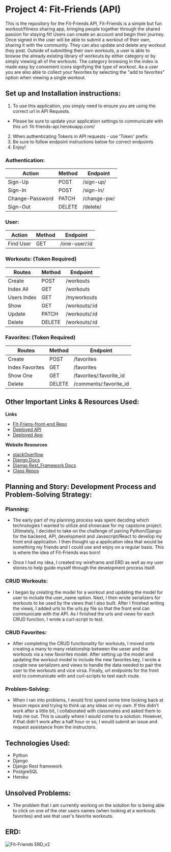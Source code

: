 # Project 4: Fit-Friends (API)

This is the repository for the Fit-Friends API, Fit-Friends is a simple but fun workout/fitness sharing app, bringing people together through the shared passion for staying fit! Users can create an account and begin their journey.  Once signed in the user will be able to submit a workout of their own, sharing it with the community.  They can also update and delete any workout they post.  Outside of submitting their own workouts, a user is able to browse the already existing library of workouts by either category or by simply viewing all of the workouts.  The category browsing in the index is made easy by convenient icons signifying the type of workout.  As a user you are also able to collect your favorites by selecting the "add to favorites" option when viewing a single workout.

## Set up and Installation instructions:
1. To use this application, you simply need to ensure you are using the correct url in API Requests.
  -  Please be sure to update your application settings to communicate with this url: fit-friends-api.herokuapp.com/
2. When authenticating Tokens in API requests - use 'Token' prefix
3. Be sure to follow endpoint instructions below for correct endpoints
4. Enjoy!


### Authentication:
| Action | Method | Endpoint |
| ----------- | ----------- | ----------- |
| Sign-Up | POST | /sign-up/
| Sign-In | POST  | /sign-in/
| Change-Password |  PATCH | /change-pw/
| Sign-Out | DELETE | /delete/


### User:
| Action | Method | Endpoint |
| ----------- | ----------- | ----------- |
| Find User | GET | /one-user/:id


### Workouts: (Token Required)
| Routes | Method | Endpoint |
| ----------- | ----------- | ----------- |
| Create | POST | /workouts
| Index All | GET | /workouts
| Users Index | GET | /myworkouts
| Show | GET | /workouts/:id
| Update | PATCH | /workouts/:id
| Delete | DELETE | /workouts/:id



### Favorites: (Token Required)
| Routes | Method | Endpoint |
| ----------- | ----------- | ----------- |
| Create | POST | /favorites
| Index Favorites | GET | /favorites
| Show One | GET | /favorites/:favorite_id
| Delete | DELETE | /comments/:favorite_id

## Other Important Links & Resources Used:
**Links**
- [Fit-Friens-front-end Repo](https://github.com/MGubernick/Fit-Friends-front-end)
- [Deployed API](https://fit-friends-api.herokuapp.com/)
- [Deployed App](https://mgubernick.github.io/Fit-Friends-front-end/)

**Website Resources**

- [stackOverflow](stackOverflow.com)
- [Django Docs](https://docs.djangoproject.com/en/3.1/)
- [Django Rest_Framework Docs](https://www.django-rest-framework.org/)
- [Class Repos](https://git.generalassemb.ly/mgubernick/django-auth-template)

## Planning and Story: Development Process and Problem-Solving Strategy:

### Planning:
- The early part of my planning process was spent deciding which technologies I wanted to utilize and showcase for my capstone project.  Ultimately, I decided to take on the challenge of pairing Python/Django for the backend, API, development and Javascript/React to develop my front end application.  I then thought up a application idea that would be something my friends and I could use and enjoy on a regular basis.  This is where the idea of Fit-Friends was born!

- Once I had my idea, I created my wireframe and ERD as well as my user stories to help guide myself through the development process itself.

### CRUD Workouts:
- I began by creating the model for a workout and updating the model for user to include the user_name option. Next, I then wrote serializers for workouts to be used by the views that I also built.  After I finished writing the views, I added urls to the urls.py file so that the front end can communicate with the API. As I finished the urls and views for each CRUD function, I wrote a curl-script to test.

### CRUD Favorites:
- After completing the CRUD functionality for workouts, I moved onto creating a many to many relationship between the ueser and the workouts via a new favorites model.  After setting up the model and updating the workout model to include the new favorites key, I wrote a couple new serializers and views to handle the data needed to pair the user to the workouts and vice virsa. Finally, url endpoints for the front end to communicate with and curl-scripts to test each route.

### Problem-Solving:
- When I ran into problems, I would first spend some time looking back at lesson repos and trying to think up any ideas on my own.  If this didn't work after a little bit, I collaborated with classmates and asked them to help me out.  This is usually where I would come to a solution.  However, if that didn't work after a half hour or so, I would submit an issue and request assistance from the instructors.

## Technologies Used:
- Python
- Django
- Django Rest framework
- PostgreSQL
- Heroku

## Unsolved Problems:
- The problem that I am currently working on the solution for is being able to click on one of the oter users names (when looking at a workouts favorites) and see that user's favorite workouts.

## ERD:
![Fit-Friends ERD_v2](https://imgur.com/GHsZhCN.png "ERD")
